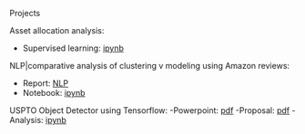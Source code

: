 Projects

Asset allocation analysis: 
- Supervised learning: [ipynb](https://github.com/blazecolby/Thinkful/blob/master/Unit%203.%20Deeper%20into%20Supervised%20Learning/Capstone/AssetAllocation.ipynb)

NLP|comparative analysis of clustering v modeling using Amazon reviews:
- Report: [NLP](https://github.com/blazecolby/Thinkful/blob/master/Unit%204.%20Unsupervised%20Learning/Capstone/capstone_report.pdf)
- Notebook: [ipynb](https://github.com/blazecolby/Thinkful/blob/master/Unit%204.%20Unsupervised%20Learning/Capstone/Unsupervised_Learning_Capstone.ipynb)

USPTO Object Detector using Tensorflow: 
-Powerpoint: [pdf](https://github.com/blazecolby/Thinkful/blob/master/Unit%207.%20Final%20Capstone/USPTO%20Object%20Detection.pdf)
-Proposal: [pdf](https://github.com/blazecolby/Thinkful/blob/master/Unit%207.%20Final%20Capstone/uspto_proposal.pdf)
-Analysis: [ipynb](https://github.com/blazecolby/Thinkful/blob/master/Unit%207.%20Final%20Capstone/uspto_analysis.ipynb)
